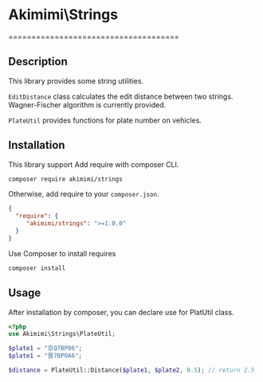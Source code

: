 # Akimimi\Strings

=====================================

## Description

This library provides some string utilities. 

`EditDistance` class calculates the edit distance between two strings. 
Wagner-Fischer algorithm is currently provided.

`PlateUtil` provides functions for plate number on vehicles.

## Installation

This library support Add require with composer CLI.
```bash
composer require akimimi/strings
```
Otherwise, add require to your `composer.json`.
```json
{
  "require": {
     "akimimi/strings": ">=1.0.0"
  }
}
```

Use Composer to install requires
```bash
composer install
```

## Usage

After installation by composer, you can declare use for PlatUtil class.
```php
<?php
use Akimimi\Strings\PlateUtil;

$plate1 = "京Q7BP06";
$plate1 = "晋7BP0A6";

$distance = PlateUtil::Distance($plate1, $plate2, 0.5); // return 2.5
```

